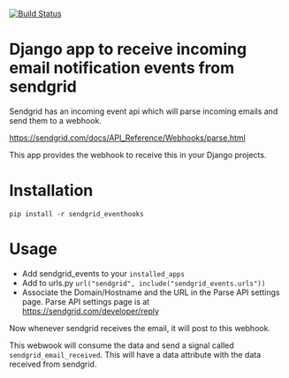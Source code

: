 [![Build Status](https://api.travis-ci.org/agiliq/sendgrid-eventhooks.svg?branch=develop)](https://travis-ci.org/agiliq/sendgrid-eventhooks)

Django app to receive incoming email notification events from sendgrid
========================================================================

Sendgrid has an incoming event api which will parse incoming emails
and send them to a webhook.

https://sendgrid.com/docs/API_Reference/Webhooks/parse.html

This app provides the webhook to receive this in your Django projects.


Installation
================

    pip install -r sendgrid_eventhooks

Usage
============

* Add sendgrid_events to your `installed_apps`
* Add to urls.py `url("sendgrid", include("sendgrid_events.urls"))`
* Associate the Domain/Hostname and the URL in the Parse API settings page. Parse API settings page is at https://sendgrid.com/developer/reply

Now whenever sendgrid receives the email, it will post to this webhook.

This webwook will consume the data and send a signal called `sendgrid_email_received`. This will have a data attribute with the data received from sendgrid.
